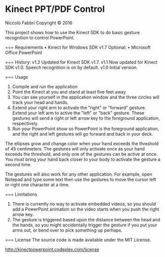 # Kinect PPT/PDF Control
Niccolò Fabbri
Copyright © 2016

This project shows how to use the Kinect SDK to do basic gesture recognition to control PowerPoint.

=== Requirements
•	Kinect for Windows SDK v1.7
Optional:
•	Microsoft Office PowerPoint 

=== History:
v1.2 Updated for Kinect SDK v1.7. 
v1.1 Now updated for Kinect SDK v1.0. Speech recognition is on by default.
v1.0 Initial version.

=== Usage
1.	Compile and run the application 
2.	Point the Kinect at you and stand at least five feet away 
3.	You can see yourself in the application window and the three circles will track your head and hands. 
4.	Extend your right arm to activate the "right" or "forward" gesture. Extend your left arm to active the "left" or "back" gesture. These gestures will send a right or left arrow key to the foreground application, respectively. 
5.	Run your PowerPoint show so PowerPoint is the foreground application, and the right and left gestures will go forward and back in your deck.

The ellipses grow and change color when your hand exceeds the threshold of 45 centimeters. The gestures will only activate once as your hand exceeds the threshold, and only one of the gestures can be active at once. You must bring your hand back closer to your body to activate the gesture a second time.

The gestures will also work for any other application. For example, open Notepad and type some text then use the gestures to move the cursor left or right one character at a time.


=== Limitations
1.	There is currently no way to activate embedded videos, so you should add a PowerPoint animation so the video starts when you push the right arrow key. 
2.	The gesture is triggered based upon the distance between the head and the hands, so you might accidentally trigger the gesture if you put your arms out, or bend over to pick something up perhaps. 

=== License
The source code is made available under the MIT License. 

http://kinectpowerpoint.codeplex.com/license

